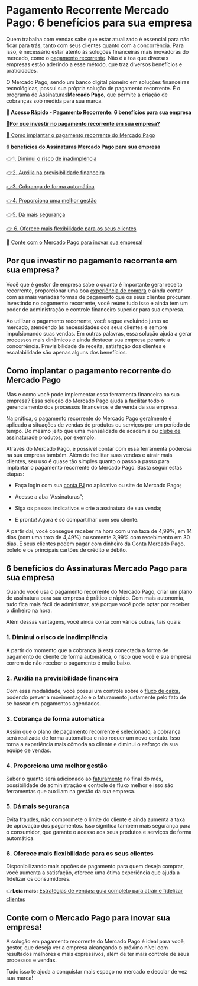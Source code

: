 # Pagamento Recorrente Mercado Pago: 6 benefícios para sua empresa

Quem trabalha com vendas sabe que estar atualizado é essencial para não ficar para trás, tanto com seus clientes quanto com a concorrência. Para isso, é necessário estar atento às soluções financeiras mais inovadoras do mercado, como o [pagamento recorrente](https://meubolso.mercadopago.com.br/pt-br/tudo-que-voce-precisa-saber-antes-de-oferecer-pagamento-recorrente). Não é à toa que diversas empresas estão aderindo a esse método, que traz diversos benefícios e praticidades.

O Mercado Pago, sendo um banco digital pioneiro em soluções financeiras tecnológicas, possui sua própria solução de pagamento recorrente. É o programa de [Assinaturas](https://meubolso.mercadopago.com.br/pt-br/assinaturas-digitais-3-maneiras-de-fazer-cobrancas)**Mercado Pago**, que permite a criação de cobranças sob medida para sua marca.

**💙 Acesso Rápido - Pagamento Recorrente: 6 benefícios para sua empresa**

[](#A)**[🤔](#B)[Por que investir no pagamento recorrente em sua empresa?](#A)**

[🤔 Como implantar o pagamento recorrente do Mercado Pago](#B)

**[6 benefícios do Assinaturas Mercado Pago para sua empresa](#C)**

[](#D)[👉](#I)[1. Diminui o risco de inadimplência](#D)

[](#E)[👉](#I)[2. Auxilia na previsibilidade financeira](#E)

[](#F)[👉](#I)[3. Cobrança de forma automática](#F)

[](#G)[👉](#I)[4. Proporciona uma melhor gestão](#G)

[](#H)[👉](#I)[5. Dá mais segurança](#H)

[👉 6. Oferece mais flexibilidade para os seus clientes](#I)

[💙 Conte com o Mercado Pago para inovar sua empresa!](#J)

[](#)
## Por que investir no pagamento recorrente em sua empresa?

Você que é gestor de empresa sabe o quanto é importante gerar receita recorrente, proporcionar uma boa [experiência de compra](https://meubolso.mercadopago.com.br/pt-br/6-passos-para-facilitar-a-experiencia-de-compra-no-seu-site) e ainda contar com as mais variadas formas de pagamento que os seus clientes procuram. Investindo no pagamento recorrente, você reúne tudo isso e ainda tem um poder de administração e controle financeiro superior para sua empresa.

Ao utilizar o pagamento recorrente, você segue evoluindo junto ao mercado, atendendo às necessidades dos seus clientes e sempre impulsionando suas vendas. Em outras palavras, essa solução ajuda a gerar processos mais dinâmicos e ainda destacar sua empresa perante a concorrência. Previsibilidade de receita, satisfação dos clientes e escalabilidade são apenas alguns dos benefícios.

[](#)
## Como implantar o pagamento recorrente do Mercado Pago

Mas e como você pode implementar essa ferramenta financeira na sua empresa? Essa solução do Mercado Pago ajuda a facilitar todo o gerenciamento dos processos financeiros e de venda da sua empresa.

Na prática, o pagamento recorrente do Mercado Pago geralmente é aplicado a situações de vendas de produtos ou serviços por um período de tempo. Do mesmo jeito que uma mensalidade de academia ou [clube de assinatura](https://meubolso.mercadopago.com.br/pt-br/clube-de-assinatura-servi%C3%A7o-personalizado)de produtos, por exemplo.

Através do Mercado Pago, é possível contar com essa ferramenta poderosa na sua empresa também. Além de facilitar suas vendas e atrair mais clientes, seu uso é quase tão simples quanto o passo a passo para implantar o pagamento recorrente do Mercado Pago. Basta seguir estas etapas:

- Faça login com sua [conta PJ](https://meubolso.mercadopago.com.br/pt-br/conta-pj-mercado-pago-digital-gratuita-livre-burocracias) no aplicativo ou site do Mercado Pago;

- Acesse a aba “Assinaturas”;

- Siga os passos indicativos e crie a assinatura de sua venda;

- E pronto! Agora é só compartilhar com seu cliente.

A partir daí, você consegue receber na hora com uma taxa de 4,99%, em 14 dias (com uma taxa de 4,49%) ou somente 3,99% com recebimento em 30 dias. E seus clientes podem pagar com dinheiro da Conta Mercado Pago, boleto e os principais cartões de crédito e débito.

[](#)
## 6 benefícios do Assinaturas Mercado Pago para sua empresa

Quando você usa o pagamento recorrente do Mercado Pago, criar um plano de assinatura para sua empresa é prático e rápido. Com mais autonomia, tudo fica mais fácil de administrar, até porque você pode optar por receber o dinheiro na hora.

Além dessas vantagens, você ainda conta com vários outras, tais quais:

[](#)
### 1. Diminui o risco de inadimplência

A partir do momento que a cobrança já está conectada a forma de pagamento do cliente de forma automática, o risco que você e sua empresa correm de não receber o pagamento é muito baixo.

[](#)
### 2. Auxilia na previsibilidade financeira

Com essa modalidade, você possui um controle sobre o [fluxo de caixa](https://meubolso.mercadopago.com.br/pt-br/fluxo-caixa-antecipacao-de-recebiveis-maquininha), podendo prever a movimentação e o faturamento justamente pelo fato de se basear em pagamentos agendados.

[](#)
### 3. Cobrança de forma automática

Assim que o plano de pagamento recorrente é selecionado, a cobrança será realizada de forma automática e não requer um novo contato. Isso torna a experiência mais cômoda ao cliente e diminui o esforço da sua equipe de vendas.

[](#)
### 4. Proporciona uma melhor gestão

Saber o quanto será adicionado ao [faturamento](https://meubolso.mercadopago.com.br/pt-br/faturamento-no-marketplace-por-que-sao-responsaveis-por-78-do-e-commerce-brasileiro) no final do mês, possibilidade de administração e controle de fluxo melhor e isso são ferramentas que auxiliam na gestão da sua empresa.

[](#)
### 5. Dá mais segurança

Evita fraudes, não compromete o limite do cliente e ainda aumenta a taxa de aprovação dos pagamentos. Isso significa também mais segurança para o consumidor, que garante o acesso aos seus produtos e serviços de forma automática.

[](#)
### 6. Oferece mais flexibilidade para os seus clientes

Disponibilizando mais opções de pagamento para quem deseja comprar, você aumenta a satisfação, oferece uma ótima experiência que ajuda a fidelizar os consumidores.

👉**Leia mais:** [Estratégias de vendas: guia completo para atrair e fidelizar clientes](https://meubolso.mercadopago.com.br/estrategias-de-vendas)

[](#)
## Conte com o Mercado Pago para inovar sua empresa!

A solução em pagamento recorrente do Mercado Pago é ideal para você, gestor, que deseja ver a empresa alcançando o próximo nível com resultados melhores e mais expressivos, além de ter mais controle de seus processos e vendas.

Tudo isso te ajuda a conquistar mais espaço no mercado e decolar de vez sua marca!